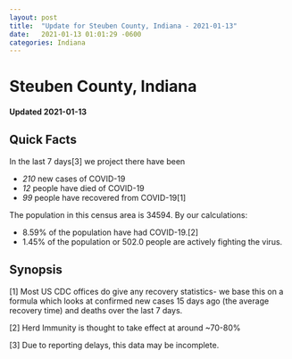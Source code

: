 ```yaml
---
layout: post
title:  "Update for Steuben County, Indiana - 2021-01-13"
date:   2021-01-13 01:01:29 -0600
categories: Indiana
---
```


# Steuben County, Indiana
#### Updated 2021-01-13

## Quick Facts

In the last 7 days[3] we project there have been
- *210* new cases of COVID-19
- *12* people have died of COVID-19
- *99* people have recovered from COVID-19[1]

The population in this census area is 34594. By our calculations:
- 8.59% of the population have had COVID-19.[2]
- 1.45% of the population or 502.0 people are actively fighting the virus.

## Synopsis




[1] Most US CDC offices do give any recovery statistics- we base this on a formula which looks at confirmed new cases
15 days ago (the average recovery time) and deaths over the last 7 days.

[2] Herd Immunity is thought to take effect at around ~70-80%

[3] Due to reporting delays, this data may be incomplete.
 
    